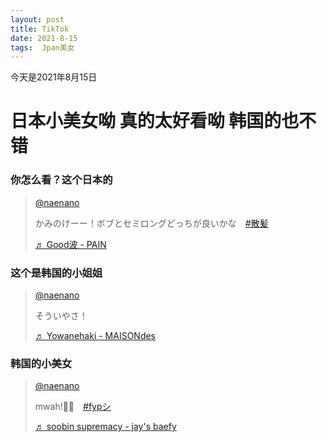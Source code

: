 ```yaml
---
layout: post
title: TikTok
date: 2021-8-15
tags:  Jpan美女 
---
```


今天是2021年8月15日

# 日本小美女呦 真的太好看呦  韩国的也不错
### 你怎么看？这个日本的
 
 <blockquote class="tiktok-embed" cite="https://www.tiktok.com/@naenano/video/6994373265552657665" data-video-id="6994373265552657665" style="max-width: 605px;min-width: 325px;" > <section> <a target="_blank" title="@naenano" href="https://www.tiktok.com/@naenano">@naenano</a> <p>かみのけーー！ボブとセミロングどっちが良いかな　<a title="散髪" target="_blank" href="https://www.tiktok.com/tag/%E6%95%A3%E9%AB%AA">#散髪</a></p> <a target="_blank" title="♬ Good波 - PAIN" href="https://www.tiktok.com/music/Good波-6988810468240542465">♬ Good波 - PAIN</a> </section> </blockquote> <script async src="https://www.tiktok.com/embed.js"></script>
 
### 这个是韩国的小姐姐
 
 <blockquote class="tiktok-embed" cite="https://www.tiktok.com/@naenano/video/6991032519046991105" data-video-id="6991032519046991105" style="max-width: 605px;min-width: 325px;" > <section> <a target="_blank" title="@naenano" href="https://www.tiktok.com/@naenano">@naenano</a> <p>そういやさ！</p> <a target="_blank" title="♬ Yowanehaki - MAISONdes" href="https://www.tiktok.com/music/Yowanehaki-6983993388605459201">♬ Yowanehaki - MAISONdes</a> </section> </blockquote> <script async src="https://www.tiktok.com/embed.js"></script>
 
### 韩国的小美女

<blockquote class="tiktok-embed" cite="https://www.tiktok.com/@naenano/video/6995109111939616002" data-video-id="6995109111939616002" style="max-width: 605px;min-width: 325px;" > <section> <a target="_blank" title="@naenano" href="https://www.tiktok.com/@naenano">@naenano</a> <p>mwah!🖤💙　<a title="fypシ" target="_blank" href="https://www.tiktok.com/tag/fyp%E3%82%B7">#fypシ</a></p> <a target="_blank" title="♬ soobin supremacy - jay's baefy" href="https://www.tiktok.com/music/soobin-supremacy-6980237680554609434">♬ soobin supremacy - jay's baefy</a> </section> </blockquote> <script async src="https://www.tiktok.com/embed.js"></script>
